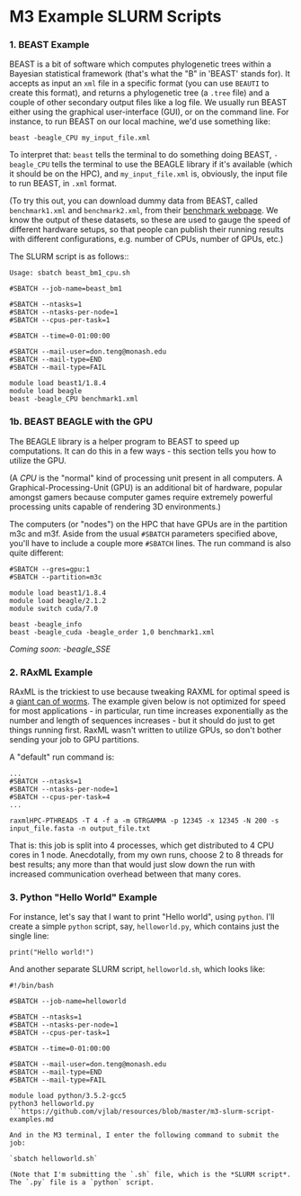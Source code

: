 # M3 Example SLURM Scripts

### 1. BEAST Example
BEAST is a bit of software which computes phylogenetic trees within a Bayesian statistical framework (that's what the "B" in 'BEAST' stands for).  It accepts as input an `xml` file in a specific format (you can use `BEAUTI` to create this format), and returns a phylogenetic tree (a `.tree` file) and a couple of other secondary output files like a log file. We usually run BEAST either using the graphical user-interface (GUI), or on the command line.  For instance, to run BEAST on our local machine, we'd use something like:

`beast -beagle_CPU my_input_file.xml`

To interpret that: `beast` tells the terminal to do something doing BEAST, `-beagle_CPU` tells the terminal to use the BEAGLE library if it's available (which it should be on the HPC), and `my_input_file.xml` is, obviously, the input file to run BEAST, in `.xml` format.

(To try this out, you can download dummy data from BEAST, called `benchmark1.xml` and `benchmark2.xml`, from their [benchmark webpage](http://beast.bio.ed.ac.uk/benchmarks).  We know the output of these datasets, so these are used to gauge the speed of different hardware setups, so that people can publish their running results with different configurations, e.g. number of CPUs, number of GPUs, etc.)

The SLURM script is as follows::

```#!/bin/bash
Usage: sbatch beast_bm1_cpu.sh

#SBATCH --job-name=beast_bm1

#SBATCH --ntasks=1
#SBATCH --ntasks-per-node=1
#SBATCH --cpus-per-task=1

#SBATCH --time=0-01:00:00

#SBATCH --mail-user=don.teng@monash.edu
#SBATCH --mail-type=END
#SBATCH --mail-type=FAIL

module load beast1/1.8.4
module load beagle
beast -beagle_CPU benchmark1.xml
```

### 1b. BEAST BEAGLE with the GPU
The BEAGLE library is a helper program to BEAST to speed up computations. It can do this in a few ways - this section tells you how to utilize the GPU. 

(A *CPU* is the "normal" kind of processing unit present in all computers. A Graphical-Processing-Unit (GPU) is an additional bit of hardware, popular amongst gamers because computer games require extremely powerful processing units capable of rendering 3D environments.)

The computers (or "nodes") on the HPC that have GPUs are in the partition m3c and m3f. Aside from the usual `#SBATCH` parameters specified above, you'll have to include a couple more `#SBATCH` lines. The run command is also quite different:

```
#SBATCH --gres=gpu:1
#SBATCH --partition=m3c

module load beast1/1.8.4
module load beagle/2.1.2
module switch cuda/7.0

beast -beagle_info
beast -beagle_cuda -beagle_order 1,0 benchmark1.xml
```

*Coming soon: -beagle_SSE*

### 2. RAxML Example
RAxML is the trickiest to use because tweaking RAXML for optimal speed is a [giant can of worms](https://sco.h-its.org/exelixis/resource/download/NewManual.pdf).  The example given below is not optimized for speed for most applications - in particular, run time increases exponentially as the number and length of sequences increases - but it should do just to get things running first. RaxML wasn't written to utilize GPUs, so don't bother sending your job to GPU partitions.

A "default" run command is:

```
...
#SBATCH --ntasks=1
#SBATCH --ntasks-per-node=1
#SBATCH --cpus-per-task=4
...

raxmlHPC-PTHREADS -T 4 -f a -m GTRGAMMA -p 12345 -x 12345 -N 200 -s input_file.fasta -n output_file.txt
```

That is: this job is split into 4 processes, which get distributed to 4 CPU cores in 1 node. Anecdotally, from my own runs, choose 2 to 8 threads for best results; any more than that would just slow down the run with increased communication overhead between that many cores. 

### 3. Python "Hello World" Example
For instance, let's say that I want to print "Hello world", using `python`. I'll create a simple `python` script, say, `helloworld.py`, which contains just the single line:

`print("Hello world!")`

And another separate SLURM script, `helloworld.sh`, which looks like:
```
#!/bin/bash

#SBATCH --job-name=helloworld

#SBATCH --ntasks=1
#SBATCH --ntasks-per-node=1
#SBATCH --cpus-per-task=1

#SBATCH --time=0-01:00:00

#SBATCH --mail-user=don.teng@monash.edu
#SBATCH --mail-type=END
#SBATCH --mail-type=FAIL

module load python/3.5.2-gcc5
python3 helloworld.py
```https://github.com/vjlab/resources/blob/master/m3-slurm-script-examples.md

And in the M3 terminal, I enter the following command to submit the job:

`sbatch helloworld.sh`

(Note that I'm submitting the `.sh` file, which is the *SLURM script*.  The `.py` file is a `python` script.
